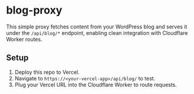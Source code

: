 # blog-proxy

This simple proxy fetches content from your WordPress blog and serves
it under the `/api/blog/*` endpoint, enabling clean integration with
Cloudflare Worker routes.

## Setup

1. Deploy this repo to Vercel.
2. Navigate to `https://<your-vercel-app>/api/blog/` to test.
3. Plug your Vercel URL into the Cloudflare Worker to route requests.
